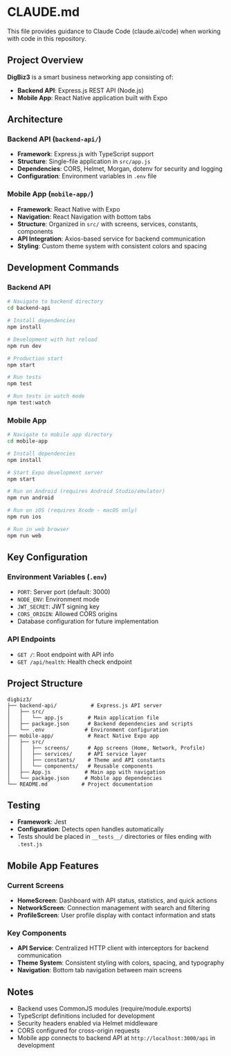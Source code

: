 # CLAUDE.md

This file provides guidance to Claude Code (claude.ai/code) when working with code in this repository.

## Project Overview

**DigBiz3** is a smart business networking app consisting of:
- **Backend API**: Express.js REST API (Node.js)
- **Mobile App**: React Native application built with Expo

## Architecture

### Backend API (`backend-api/`)
- **Framework**: Express.js with TypeScript support
- **Structure**: Single-file application in `src/app.js`
- **Dependencies**: CORS, Helmet, Morgan, dotenv for security and logging
- **Configuration**: Environment variables in `.env` file

### Mobile App (`mobile-app/`)
- **Framework**: React Native with Expo
- **Navigation**: React Navigation with bottom tabs
- **Structure**: Organized in `src/` with screens, services, constants, components
- **API Integration**: Axios-based service for backend communication
- **Styling**: Custom theme system with consistent colors and spacing

## Development Commands

### Backend API
```bash
# Navigate to backend directory
cd backend-api

# Install dependencies
npm install

# Development with hot reload
npm run dev

# Production start
npm start

# Run tests
npm test

# Run tests in watch mode
npm test:watch
```

### Mobile App
```bash
# Navigate to mobile app directory
cd mobile-app

# Install dependencies
npm install

# Start Expo development server
npm start

# Run on Android (requires Android Studio/emulator)
npm run android

# Run on iOS (requires Xcode - macOS only)
npm run ios

# Run in web browser
npm run web
```

## Key Configuration

### Environment Variables (`.env`)
- `PORT`: Server port (default: 3000)
- `NODE_ENV`: Environment mode
- `JWT_SECRET`: JWT signing key
- `CORS_ORIGIN`: Allowed CORS origins
- Database configuration for future implementation

### API Endpoints
- `GET /`: Root endpoint with API info
- `GET /api/health`: Health check endpoint

## Project Structure

```
digbiz3/
├── backend-api/           # Express.js API server
│   ├── src/
│   │   └── app.js        # Main application file
│   ├── package.json      # Backend dependencies and scripts
│   └── .env             # Environment configuration
├── mobile-app/           # React Native Expo app
│   ├── src/
│   │   ├── screens/      # App screens (Home, Network, Profile)
│   │   ├── services/     # API service layer
│   │   ├── constants/    # Theme and API constants
│   │   └── components/   # Reusable components
│   ├── App.js           # Main app with navigation
│   └── package.json     # Mobile app dependencies
└── README.md           # Project documentation
```

## Testing

- **Framework**: Jest
- **Configuration**: Detects open handles automatically
- Tests should be placed in `__tests__/` directories or files ending with `.test.js`

## Mobile App Features

### Current Screens
- **HomeScreen**: Dashboard with API status, statistics, and quick actions
- **NetworkScreen**: Connection management with search and filtering
- **ProfileScreen**: User profile display with contact information and stats

### Key Components
- **API Service**: Centralized HTTP client with interceptors for backend communication
- **Theme System**: Consistent styling with colors, spacing, and typography
- **Navigation**: Bottom tab navigation between main screens

## Notes

- Backend uses CommonJS modules (require/module.exports)
- TypeScript definitions included for development
- Security headers enabled via Helmet middleware
- CORS configured for cross-origin requests
- Mobile app connects to backend API at `http://localhost:3000/api` in development